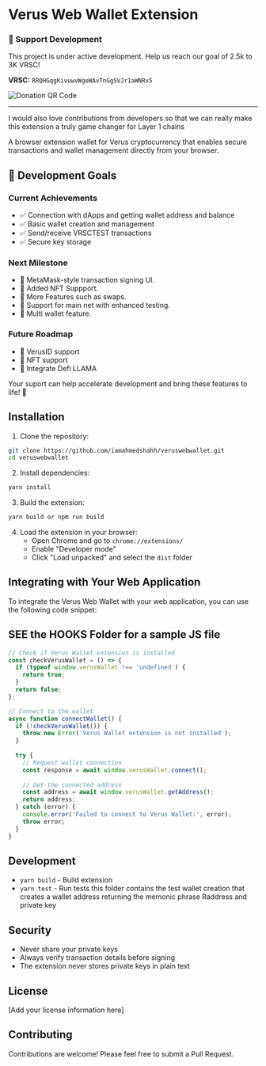 # Verus Web Wallet Extension

### 🚀 Support Development
This project is under active development. Help us reach our goal of 2.5k to 3K VRSC!

**VRSC:** `RRQHGqgKivuwvWgeWAvTnGg5VJr1aWNRx5`

![Donation QR Code](https://api.qrserver.com/v1/create-qr-code/?size=150x150&data=RRQHGqgKivuwvWgeWAvTnGg5VJr1aWNRx5)

---

I would also love contributions from developers so that we can really make this extension a truly game changer for Layer 1 chains

A browser extension wallet for Verus cryptocurrency that enables secure transactions and wallet management directly from your browser.

## 🎯 Development Goals

### Current Achievements

- ✅ Connection with dApps and getting wallet address and balance
- ✅ Basic wallet creation and management
- ✅ Send/receive VRSCTEST transactions
- ✅ Secure key storage


### Next Milestone
- 🔄 MetaMask-style transaction signing UI.
- 🔄 Added NFT Suppport.
- 🔄 More Features such as swaps.
- 🔄 Support for main net with enhanced testing.
- 🔄 Multi wallet feature.

### Future Roadmap
- 📍 VerusID support
- 📍 NFT support
- 📍 Integrate Defi LLAMA

Your suport can help accelerate development and bring these features to life! 🚀


## Installation

1. Clone the repository:
```bash
git clone https://github.com/iamahmedshahh/veruswebwallet.git
cd veruswebwallet
```

2. Install dependencies:
```bash
yarn install
```

3. Build the extension:
```bash
yarn build or npm run build
```

4. Load the extension in your browser:
   - Open Chrome and go to `chrome://extensions/`
   - Enable "Developer mode"
   - Click "Load unpacked" and select the `dist` folder

## Integrating with Your Web Application

To integrate the Verus Web Wallet with your web application, you can use the following code snippet:


## SEE the HOOKS Folder for a sample JS file 

```javascript
// Check if Verus Wallet extension is installed
const checkVerusWallet = () => {
  if (typeof window.verusWallet !== 'undefined') {
    return true;
  }
  return false;
};

// Connect to the wallet
async function connectWallet() {
  if (!checkVerusWallet()) {
    throw new Error('Verus Wallet extension is not installed');
  }
  
  try {
    // Request wallet connection
    const response = await window.verusWallet.connect();
    
    // Get the connected address
    const address = await window.verusWallet.getAddress();
    return address;
  } catch (error) {
    console.error('Failed to connect to Verus Wallet:', error);
    throw error;
  }
}

```

## Development

- `yarn build` - Build extension
- `yarn test` - Run tests this folder contains the test wallet creation that creates a wallet address returning the memonic phrase Raddress and private key

## Security

- Never share your private keys
- Always verify transaction details before signing
- The extension never stores private keys in plain text

## License

[Add your license information here]

## Contributing

Contributions are welcome! Please feel free to submit a Pull Request.
